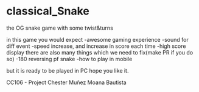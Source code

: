 # classical_Snake

the OG snake game with some twist&turns

in this game you would expect
  -awesome gaming experience 
  -sound for diff event
  -speed increase, and increase in score each time
  -high score display
there are also many things  which we need to fix(make PR if you do so)
  -180 reversing pf snake
  -how to play in mobile
  
but it is ready to be played in PC
hope you like it.

CC106 - Project
Chester Muñez
Moana Bautista 
